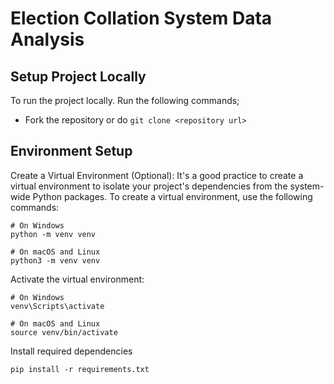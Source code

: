 # Election Collation System Data Analysis

## Setup Project Locally
To run the project locally. Run the following commands;
- Fork the repository or do `git clone <repository url>`

## Environment Setup
Create a Virtual Environment (Optional):
It's a good practice to create a virtual environment to isolate your project's dependencies from the system-wide Python packages. To create a virtual environment, use the following commands:

```commandline
# On Windows
python -m venv venv

# On macOS and Linux
python3 -m venv venv
```

Activate the virtual environment:
```commandline
# On Windows
venv\Scripts\activate

# On macOS and Linux
source venv/bin/activate
```
Install required dependencies
```commandline
pip install -r requirements.txt
```
